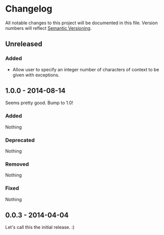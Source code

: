 # Changelog

All notable changes to this project will be documented in this file. Version numbers will reflect [Semantic Versioning](http://semver.org/).

## Unreleased

### Added

- Allow user to specify an integer number of characters of context to be given with exceptions.

## 1.0.0 - 2014-08-14

Seems pretty good. Bump to 1.0!

### Added

Nothing

### Deprecated

Nothing

### Removed

Nothing

### Fixed

Nothing

## 0.0.3 - 2014-04-04

Let's call this the initial release. :)
